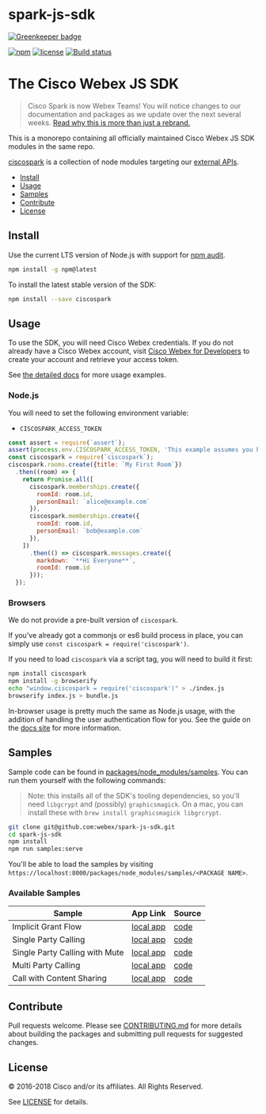 # spark-js-sdk

[![Greenkeeper badge](https://badges.greenkeeper.io/ciscospark/spark-js-sdk.svg)](https://greenkeeper.io/)

[![npm](https://img.shields.io/npm/v/ciscospark.svg?maxAge=86400)](https://www.npmjs.com/package/ciscospark)
[![license](https://img.shields.io/github/license/ciscospark/spark-js-sdk.svg)](https://github.com/webex/spark-js-sdk/blob/master/LICENSE)
[![Build status](https://ci.appveyor.com/api/projects/status/tb1i5vdhy5e3xsgv/branch/master?svg=true)](https://ci.appveyor.com/project/ianwremmel/spark-js-sdk/branch/master)

# The Cisco Webex JS SDK

> Cisco Spark is now Webex Teams! You will notice changes to our documentation and packages as we update over the next several weeks. [Read why this is more than just a rebrand.](https://developer.webex.com/blog/blog-details-9738.html)

This is a monorepo containing all officially maintained Cisco Webex JS SDK modules in the same repo.

[ciscospark](/packages/node_modules/ciscospark) is a collection of node modules targeting our [external APIs](https://developers.ciscospark.com).

- [Install](#install)
- [Usage](#usage)
- [Samples](#samples)
- [Contribute](#contribute)
- [License](#license)

## Install

Use the current LTS version of Node.js with support for [npm audit](https://docs.npmjs.com/getting-started/running-a-security-audit).

```bash
npm install -g npm@latest
```

To install the latest stable version of the SDK:

```bash
npm install --save ciscospark
```

## Usage

To use the SDK, you will need Cisco Webex credentials. If you do not already have a Cisco Webex account, visit
[Cisco Webex for Developers](https://developer.webex.com/) to create your account and retrieve your access token.

See [the detailed docs](https://webex.github.io/spark-js-sdk/) for more usage examples.

### Node.js

You will need to set the following environment variable:
- `CISCOSPARK_ACCESS_TOKEN`

```javascript
const assert = require(`assert`);
assert(process.env.CISCOSPARK_ACCESS_TOKEN, 'This example assumes you have set your access token as an environment variable');
const ciscospark = require(`ciscospark`);
ciscospark.rooms.create({title: `My First Room`})
  .then((room) => {
    return Promise.all([
      ciscospark.memberships.create({
        roomId: room.id,
        personEmail: `alice@example.com`
      }),
      ciscospark.memberships.create({
        roomId: room.id,
        personEmail: `bob@example.com`
      }),
    ])
      .then(() => ciscospark.messages.create({
        markdown: `**Hi Everyone**`,
        roomId: room.id
      }));
  });
```

### Browsers

We do not provide a pre-built version of `ciscospark`.

If you've already got a commonjs or es6 build process in place, you can simply
use `const ciscospark = require('ciscospark')`.

If you need to load `ciscospark` via a script tag, you will need to build it first:

```bash
npm install ciscospark
npm install -g browserify
echo "window.ciscospark = require('ciscospark')" > ./index.js
browserify index.js > bundle.js
```

In-browser usage is pretty much the same as Node.js usage, with the addition of handling
the user authentication flow for you. See the guide on the
[docs site](https://webex.github.io/spark-js-sdk/guides/browsers/) for more information.

## Samples

Sample code can be found in [packages/node_modules/samples](./packages/node_modules/samples). You can run them yourself with the following commands:

> Note: this installs all of the SDK's tooling dependencies, so you'll need `libgcrypt` and (possibly) `graphicsmagick`. On a mac, you can install these with `brew install graphicsmagick libgrcrypt`.

```bash
git clone git@github.com:webex/spark-js-sdk.git
cd spark-js-sdk
npm install
npm run samples:serve
```

You'll be able to load the samples by visiting `https://localhost:8000/packages/node_modules/samples/<PACKAGE NAME>`.

### Available Samples

| Sample | App Link | Source |
| ------ | -------- | ------ |
| Implicit Grant Flow | [local app](https://localhost:8000/packages/node_modules/samples/browser-auth-implicit) | [code](./packages/node_modules/samples/browser-auth-implicit) |
| Single Party Calling | [local app](https://localhost:8000/packages/node_modules/samples/browser-single-party-call) | [code](./packages/node_modules/samples/browser-single-party-call) |
| Single Party Calling with Mute | [local app](https://localhost:8000/packages/node_modules/samples/browser-single-party-call-with-mute) | [code](./packages/node_modules/samples/browser-single-party-call-with-mute) |
| Multi Party Calling | [local app](https://localhost:8000/packages/node_modules/samples/browser-multi-party-call) | [code](./packages/node_modules/samples/browser-multi-party-call) |
| Call with Content Sharing | [local app](https://localhost:8000/packages/node_modules/samples/browser-call-with-screenshare) | [code](./packages/node_modules/samples/browser-call-with-screenshare) |

## Contribute

Pull requests welcome. Please see [CONTRIBUTING.md](./CONTRIBUTING.md) for more details about building the packages
and submitting pull requests for suggested changes.

## License

© 2016-2018 Cisco and/or its affiliates. All Rights Reserved.

See [LICENSE](LICENSE) for details.
